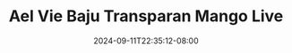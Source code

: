 --- 
title: "Ael Vie Baju Transparan Mango Live"
description: "nonton  video bokep Ael Vie Baju Transparan Mango Live gratis full  "
date: 2024-09-11T22:35:12-08:00
file_code: "wfdqh1z3jh4e"
draft: false
cover: "xuja7avet8k23fsx.jpg"
tags: ["Ael", "Vie", "Baju", "Transparan", "Mango", "Live", "bokep-indo", "bokep-viral", "bokep-ig"]
length: 260
fld_id: "1483103"
foldername: "Ael vie"
categories: ["Ael vie"]
views: 0
---